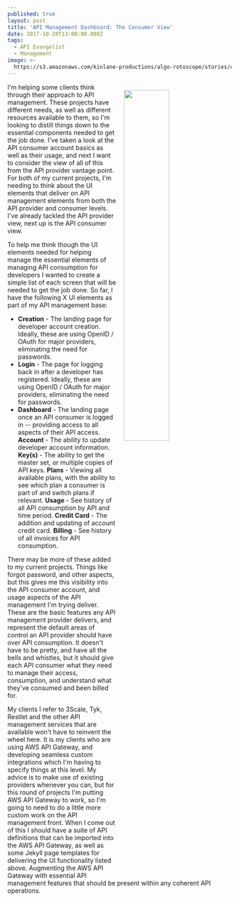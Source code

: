 ```yaml
---
published: true
layout: post
title: 'API Management Dashboard: The Consumer View'
date: 2017-10-20T13:00:00.000Z
tags:
  - API Evangelist
  - Management
image: >-
  https://s3.amazonaws.com/kinlane-productions/algo-rotoscope/stories/cargo-ship-on-sea_constitution.jpg
---
```

<p><img src="https://s3.amazonaws.com/kinlane-productions/algo-rotoscope/stories/cargo-ship-on-sea_constitution.jpg" align="right" width="45%" style="padding: 15px;" /></p>I'm helping some clients think through their approach to API management. These projects have different needs, as well as different resources available to them, so I'm looking to distill things down to the essential components needed to get the job done. I've taken a look at the API consumer account basics as well as their usage, and next I want to consider the view of all of this from the API provider vantage point. For both of my current projects, I'm needing to think about the UI elements that deliver on API management elements from both the API provider and consumer levels. I've already tackled the API provider view, next up is the API consumer view.

To help me think though the UI elements needed for helping manage the essential elements of managing API consumption for developers I wanted to create a simple list of each screen that will be needed to get the job done. So far, I have the following X UI elements as part of my API management base:

- **Creation** - The landing page for developer account creation. Ideally, these are using OpenID / OAuth for major providers, eliminating the need for passwords.
- **Login** - The page for logging back in after a developer has registered. Ideally, these are using OpenID / OAuth for major providers, eliminating the need for passwords.
- **Dashboard** - The landing page once an API consumer is logged in -- providing access to all aspects of their API access.
**Account** - The ability to update developer account information.
**Key(s)** - The ability to get the master set, or multiple copies of API keys.
**Plans** - Viewing all available plans, with the ability to see which plan a consumer is part of and switch plans if relevant.
**Usage** - See history of all API consumption by API and time period.
**Credit Card** - The addition and updating of account credit card.
**Billing** - See history of all invoices for API consumption.

There may be more of these added to my current projects. Things like forgot password, and other aspects, but this gives me this visibility into the API consumer account, and usage aspects of the API management I'm trying deliver. These are the basic features any API management provider delivers, and represent the default areas of control an API provider should have over API consumption. It doesn't have to be pretty, and have all the bells and whistles, but it should give each API consumer what they need to manage their access, consumption, and understand what they've consumed and been billed for.

My clients I refer to 3Scale, Tyk, Restlet and the other API management services that are available won't have to reinvent the wheel here. It is my clients who are using AWS API Gateway, and developing seamless custom integrations which I'm having to specify things at this level. My advice is to make use of existing providers whenever you can, but for this round of projects I'm putting AWS API Gateway to work, so I'm going to need to do a little more custom work on the API management front. When I come out of this I should have a suite of API definitions that can be imported into the AWS API Gateway, as well as some Jekyll page templates for delivering the UI functionality listed above. Augmenting the AWS API Gateway with essential API management features that should be present within any coherent API operations.
